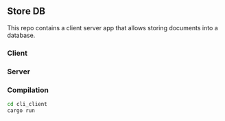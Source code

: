 ## Store DB

This repo contains a client server app that allows storing documents into a database.

### Client

### Server

### Compilation

```bash
cd cli_client
cargo run
```